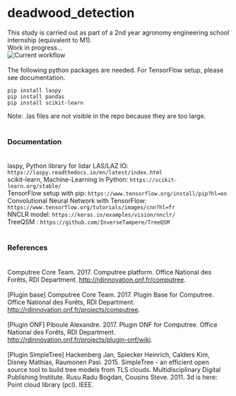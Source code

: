 # deadwood_detection

This study is carried out as part of a 2nd year agronomy engineering school internship (equivalent to M1).<br />
Work in progress...<br />
![Current workflow](https://github.com/manon-col/deadwood_detection/edit/main/workflow.jpg?raw=true) <br /><br />
The following python packages are needed. For TensorFlow setup, please see documentation.<br />
```
pip install laspy
pip install pandas
pip install scikit-learn
```
Note: .las files are not visible in the repo because they are too large.<br /><br />

### Documentation<br /><br />

laspy, Python library for lidar LAS/LAZ IO: ``https://laspy.readthedocs.io/en/latest/index.html``<br />
scikit-learn, Machine-Learning in Python: ``https://scikit-learn.org/stable/``<br />
TensorFlow setup with pip: ``https://www.tensorflow.org/install/pip?hl=en``<br />
Convolutional Neural Network with TensorFlow: ``https://www.tensorflow.org/tutorials/images/cnn?hl=fr``<br />
NNCLR model: ``https://keras.io/examples/vision/nnclr/``<br />
TreeQSM : ``https://github.com/InverseTampere/TreeQSM``<br /><br />

### References<br /><br />

Computree Core Team. 2017. Computree platform. Office National des Forêts, RDI Department. 
http://rdinnovation.onf.fr/computree. <br /><br />
[Plugin base]
Computree Core Team. 2017. Plugin Base for Computree. Office National des Forêts, RDI Department. 
http://rdinnovation.onf.fr/projects/computree. <br /><br />
[Plugin ONF]
Piboule Alexandre. 2017. Plugin ONF for Computree. Office National des Forêts, RDI Department. 
http://rdinnovation.onf.fr/projects/plugin-onf/wiki. <br /><br />
[Plugin SimpleTree]
Hackenberg Jan, Spiecker Heinrich, Calders Kim, Disney Mathias, Raumonen Pasi. 2015. SimpleTree - an efficient open source tool to build tree models from TLS clouds. Multidisciplinary Digital Publishing Institute. 
Rusu Radu Bogdan, Cousins Steve. 2011. 3d is here: Point cloud library (pcl). IEEE.
